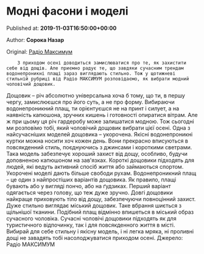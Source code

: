 
# Модні фасони і моделі

Published at: **2019-11-03T16:50:00+00:00**

Author: **Сорока Назар**

Original: [Радіо Максимум](https://maximum.fm/yak-vibrati-modnij-ta-trendovij-cholovichij-doshchovik_n168979)


        З приходом осені доводиться замислюватися про те, як захистити себе від дощів. Але приємно радує те, що завдяки сучасним трендам водонепроникні плащі зараз виглядають стильно. Тож у щотижневі стильній рубриці від Радіо МАКСИМУМ розповідаємо, як вибрати модний чоловічий дощовик.
      
Дощовик – річ абсолютно універсальна хоча б тому, що ти, в першу чергу, замислюєшся про його суть, а не про форму. Вибираючи водонепроникний плащ, ти орієнтуєшся не на принт і силует, а на наявність капюшона, зручних кишень і готовності опиратися вітрам. Але ж при цьому ця річ гардеробу може залишатися модною. Тож сьогодні ми розповімо тобі, який чоловічий дощовик вибрати цієї осені.
Одна з найсучасніших моделей дощовика – укорочена. Якісні водонепроникні куртки можна носити хоч кожен день. Вони прекрасно вписуються в повсякденний стиль, поєднуючись з джинсами і короткими светрами. Така модель забезпечує хороший захист від дощу, особливо, будучи доповненою капюшоном на зав'язках.
Короткі дощовики підходять для людей, які ведуть активний спосіб життя або займаються спортом. Укорочені моделі дають більше свободи рухам.
Водонепроникний плащ – це один з найпростіших варіантів дощовика. Як правило, плащі бувають або у вигляді пончо, або на ґудзиках. Перший варіант одягається через голову, що теж дуже зручно.
Довгі дощовики найкраще приховують тіло від дощу, забезпечуючи повноцінний захист.
Дуже стильно виглядає міський дощовик. Таке вбрання шиється з щільнішої тканини. Подібний плащ відмінно впишеться в міський образ сучасного чоловіка.
Сучасні чоловічі дощовики підходять як для туристичного відпочинку, так і для повсякденного життя в місті. Вибирай для себе стильну і якісну модель, і ні легка мряка, ні проливні дощі не завадять тобі насолоджуватися приходом осені.
Джерело: Радіо МАКСИМУМ
